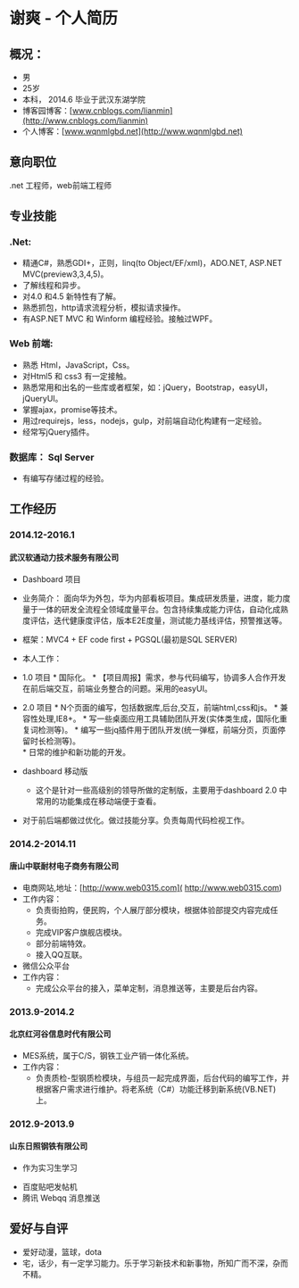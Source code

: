 # 谢爽 - 个人简历

## 概况：
- 男
- 25岁
- 本科， 2014.6 毕业于武汉东湖学院
- 博客园博客：[www.cnblogs.com/lianmin](http://www.cnblogs.com/lianmin)
- 个人博客：[www.wqnmlgbd.net](http://www.wqnmlgbd.net)
## 意向职位
.net 工程师，web前端工程师
## 专业技能
### .Net:
- 精通C#，熟悉GDI+，正则，linq(to Object/EF/xml)，ADO.NET,
ASP.NET MVC(preview3,3,4,5)。
- 了解线程和异步。
- 对4.0 和4.5 新特性有了解。
- 熟悉抓包，http请求流程分析，模拟请求操作。
- 有ASP.NET MVC 和 Winform 编程经验。接触过WPF。
### Web 前端:
- 熟悉 Html，JavaScript，Css。
- 对Html5 和 css3 有一定接触。
- 熟悉常用和出名的一些库或者框架，如：jQuery，Bootstrap，easyUI，jQueryUI。
- 掌握ajax，promise等技术。
- 用过requirejs，less，nodejs，gulp，对前端自动化构建有一定经验。
- 经常写jQuery插件。

### 数据库： Sql Server
- 有编写存储过程的经验。
## 工作经历
### 2014.12-2016.1 
#### 武汉软通动力技术服务有限公司
- Dashboard 项目
- 业务简介： 面向华为外包，华为内部看板项目。集成研发质量，进度，能力度量于一体的研发全流程全领域度量平台。包含持续集成能力评估，自动化成熟度评估，迭代健康度评估，版本E2E度量，测试能力基线评估，预警推送等。
- 框架：MVC4 + EF code first + PGSQL(最初是SQL SERVER)
- 本人工作：

- 1.0 项目
      * 国际化。
      * 【项目周报】需求，参与代码编写，协调多人合作开发在前后端交互，前端业务整合的问题。采用的easyUI。
- 2.0 项目
      * N个页面的编写，包括数据库,后台,交互，前端html,css和js。
      * 兼容性处理,IE8+。
      * 写一些桌面应用工具辅助团队开发(实体类生成，国际化重复词检测等)。
      * 编写一些jq插件用于团队开发(统一弹框，前端分页，页面停留时长检测等)。      
      * 日常的维护和新功能的开发。
- dashboard 移动版
     * 这个是针对一些高级别的领导所做的定制版，主要用于dashboard 2.0 中常用的功能集成在移动端便于查看。


- 对于前后端都做过优化。做过技能分享。负责每周代码检视工作。

### 2014.2-2014.11 
#### 唐山中联耐材电子商务有限公司
- 电商网站,地址：[http://www.web0315.com]( http://www.web0315.com)
- 工作内容：
     * 负责街拍购，便民购，个人展厅部分模块，根据体验部提交内容完成任务。
     * 完成VIP客户旗舰店模块。
     * 部分前端特效。
     * 接入QQ互联。
- 微信公众平台
- 工作内容：
     * 完成公众平台的接入，菜单定制，消息推送等，主要是后台内容。
    
### 2013.9-2014.2
#### 北京红河谷信息时代有限公司
- MES系统，属于C/S，钢铁工业产销一体化系统。
- 工作内容：
     * 负责质检-型钢质检模块，与组员一起完成界面，后台代码的编写工作，并根据客户需求进行维护。将老系统（C#）功能迁移到新系统(VB.NET)上。
     
### 2012.9-2013.9
#### 山东日照钢铁有限公司
- 作为实习生学习
 * 百度贴吧发帖机
 * 腾讯 Webqq 消息推送
## 爱好与自评
 * 爱好动漫，篮球，dota
 * 宅，话少，有一定学习能力。乐于学习新技术和新事物，所知广而不深，杂而不精。
